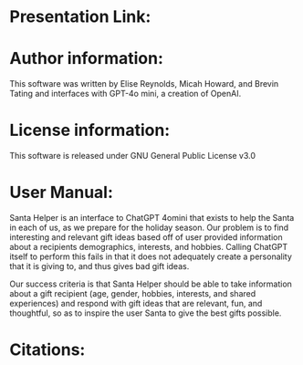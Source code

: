 # Presentation Link:

# Author information:
This software was written by Elise Reynolds, Micah Howard, and Brevin Tating and interfaces with GPT-4o mini, a creation of OpenAI.

# License information:
This software is released under GNU General Public License v3.0

# User Manual:

Santa Helper is an interface to ChatGPT 4omini that exists to help the Santa in each of us, as we prepare for the holiday season. Our problem is to find interesting and relevant gift ideas based off of user provided information about a recipients demographics, interests, and hobbies. Calling ChatGPT itself to perform this fails in that it does not adequately create a personality that it is giving to, and thus gives bad gift ideas.

Our success criteria is that Santa Helper should be able to take information about a gift recipient (age, gender, hobbies, interests, and shared experiences) and respond with gift ideas that are relevant, fun, and thoughtful, so as to inspire the user Santa to give the best gifts possible.


# Citations:

